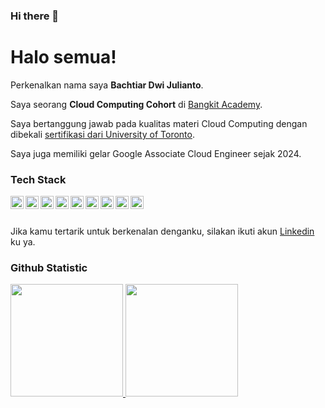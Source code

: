 ### Hi there 👋

# Halo semua! 

Perkenalkan nama saya **Bachtiar Dwi Julianto**.<br>

Saya seorang **Cloud Computing Cohort** di [Bangkit Academy](https://www.bangkitacademy.com/).<br>

Saya bertanggung jawab pada kualitas materi Cloud Computing dengan dibekali [sertifikasi dari University of Toronto](https://www.coursera.org/account/accomplishments/specialization/CLKJD8XBXJ3M).<br>

Saya juga memiliki gelar Google Associate Cloud Engineer sejak 2024.<br>

### Tech Stack
  <a href="#"><img align="left" alt="JavaScript" title="JavaScript" width="21px" src="https://upload.wikimedia.org/wikipedia/commons/9/99/Unofficial_JavaScript_logo_2.svg" /></a>
  <a href="https://nodejs.org/"><img align="left" alt="NodeJS" title="NodeJS" width="21px" src="https://seeklogo.com/images/N/nodejs-logo-FBE122E377-seeklogo.com.png" /></a>
  <a href="https://hapi.dev/"><img align="left" alt="Hapi" title="Hapi (NodeJS HTTP Framework)" width="21px" src="https://avatars.githubusercontent.com/u/3774533?s=200&v=4" /></a>
  <a href="#"><img align="left" alt="PHP" title="PHP" width="21px" src="https://encrypted-tbn0.gstatic.com/images?q=tbn:ANd9GcRNWJdzil7P3DB-bgpqMe4PtBET7Kp7bJFO3g&s" /></a>
  <a href="#"><img align="left" alt="Laravel" title="Laravel" width="21px" src="https://upload.wikimedia.org/wikipedia/commons/thumb/9/9a/Laravel.svg/1969px-Laravel.svg.png" /></a>
  <a href="#"><img align="left" alt="Livewire" title="Livewire" width="21px" src="https://encrypted-tbn0.gstatic.com/images?q=tbn:ANd9GcR_MZYz26gVyhYDbtuBFmicog9GlOoWsYTrtg&s" /></a>
  <a href="#"><img align="left" alt="Bootstrap" title="Bootstrap" width="21px" src="https://upload.wikimedia.org/wikipedia/commons/b/b2/Bootstrap_logo.svg" /></a>
  <a href="#"><img align="left" alt="React" title="React" width="21px" src="https://encrypted-tbn0.gstatic.com/images?q=tbn:ANd9GcSlGmKtrnxElpqw3AExKXPWWBulcwjlvDJa1Q&s" /></a>
  <a href="#"><img align="left" alt="Google Cloud Platform" title="GCP" width="21px" src="https://encrypted-tbn0.gstatic.com/images?q=tbn:ANd9GcQCWu5PgeV3Q9h7KqIeI1kFC9bDLSp6dPrLIw&s" /></a>
  <br>
  <br>

Jika kamu tertarik untuk berkenalan denganku, silakan ikuti akun [Linkedin](https://www.linkedin.com/in/bachtiar-dwi-julianto-8b4a2a217/) ku ya.

### Github Statistic
<p align="left">
<a href="https://github.com/2tiardj57">
  <img height="180em" src="https://github-readme-stats-eight-theta.vercel.app/api?username=2tiardj57&show_icons=true&theme=algolia&include_all_commits=true&count_private=true"/>
  <img height="180em" src="https://github-readme-stats-eight-theta.vercel.app/api/top-langs/?username=2tiardj57&layout=compact&langs_count=8&theme=algolia"/>
</a>
</p>

<!--
**2TiarDJ57/2tiardj57** is a ✨ _special_ ✨ repository because its `README.md` (this file) appears on your GitHub profile.

Here are some ideas to get you started:

- 🔭 I’m currently working on ...
- 🌱 I’m currently learning ...
- 👯 I’m looking to collaborate on ...
- 🤔 I’m looking for help with ...
- 💬 Ask me about ...
- 📫 How to reach me: ...
- 😄 Pronouns: ...
- ⚡ Fun fact: ...
-->
